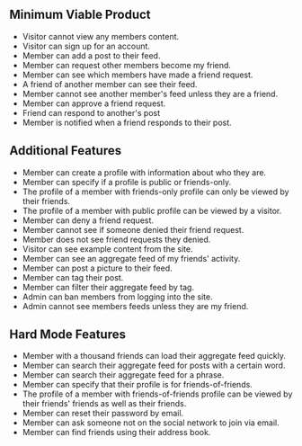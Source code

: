 ## Minimum Viable Product ##

* Visitor cannot view any members content.
* Visitor can sign up for an account.
* Member can add a post to their feed.
* Member can request other members become my friend.
* Member can see which members have made a friend request.
* A friend of another member can see their feed.
* Member cannot see another member's feed unless they are a friend.
* Member can approve a friend request.
* Friend can respond to another's post
* Member is notified when a friend responds to their post.

## Additional Features ##

* Member can create a profile with information about who they are.
* Member can specify if a profile is public or friends-only.
* The profile of a member with friends-only profile can only be viewed by their friends.
* The profile of a member with public profile can be viewed by a visitor.
* Member can deny a friend request.
* Member cannot see if someone denied their friend request.
* Member does not see friend requests they denied.
* Visitor can see example content from the site.
* Member can see an aggregate feed of my friends' activity.
* Member can post a picture to their feed.
* Member can tag their post.
* Member can filter their aggregate feed by tag.
* Admin can ban members from logging into the site.
* Admin cannot see members feeds unless they are my friend.

## Hard Mode Features ##

* Member with a thousand friends can load their aggregate feed quickly.
* Member can search their aggregate feed for posts with a certain word.
* Member can search their aggregate feed for a phrase.
* Member can specify that their profile is for friends-of-friends.
* The profile of a member with friends-of-friends profile can be viewed by their friends' friends as well as their friends.
* Member can reset their password by email.
* Member can ask someone not on the social network to join via email.
* Member can find friends using their address book.